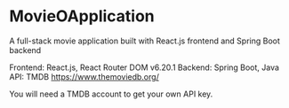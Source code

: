 # MovieOApplication 

A full-stack movie application built with React.js frontend and Spring Boot backend

Frontend: React.js, React Router DOM v6.20.1
Backend: Spring Boot, Java
API: TMDB https://www.themoviedb.org/

You will need a TMDB account to get your own API key.
